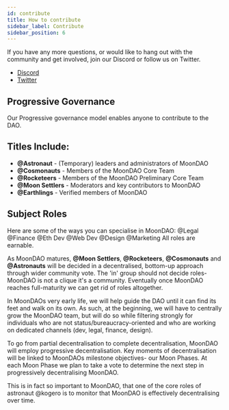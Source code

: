 ```yaml
---
id: contribute
title: How to contribute
sidebar_label: Contribute
sidebar_position: 6
---
```


If you have any more questions, or would like to hang out with the community and get involved, join our Discord or follow us on Twitter.


- [Discord](https://discord.gg/RpDEtQHcPw)
- [Twitter](https://twitter.com/OfficialMoonDAO)

## Progressive Governance

Our Progressive governance model enables anyone to contribute to the DAO. 

## Titles Include: 

- **@Astronaut** - (Temporary) leaders and administrators of MoonDAO
- **@Cosmonauts** - Members of the MoonDAO Core Team
- **@Rocketeers** - Members of the MoonDAO Preliminary Core Team
- **@Moon Settlers** - Moderators and key contributors to MoonDAO
- **@Earthlings** - Verified members of MoonDAO

## Subject Roles
Here are some of the ways you can specialise in MoonDAO:
@Legal @Finance @Eth Dev @Web Dev @Design @Marketing
All roles are earnable.

As MoonDAO matures, **@Moon Settlers**, **@Rocketeers**, **@Cosmonauts** and **@Astronauts** will be decided in a decentralised, bottom-up approach through wider community vote. The 'in' group should not decide roles- MoonDAO is not a clique it's a community. Eventually once MoonDAO reaches full-maturity we can get rid of roles altogether.

In MoonDAOs very early life, we will help guide the DAO until it can find its feet and walk on its own. As such, at the beginning, we will have to centrally grow the MoonDAO team, but will do so while filtering strongly for individuals who are not status/bureaucracy-oriented and who are working on dedicated channels (dev, legal, finance, design).

To go from partial decentralisation to complete decentralisation, MoonDAO will employ progressive decentralisation. Key moments of decentralisation will be linked to MoonDAOs milestone objectives- our Moon Phases. At each Moon Phase we plan to take a vote to determine the next step in progressively decentralising MoonDAO.

This is in fact so important to MoonDAO, that one of the core roles of astronaut @kogero is to monitor that MoonDAO is effectively decentralising over time.
